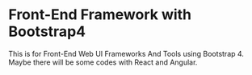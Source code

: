 # Front-End Framework with Bootstrap4
 This is for Front-End Web UI Frameworks And Tools using Bootstrap 4. Maybe there will be some codes with React and Angular.
